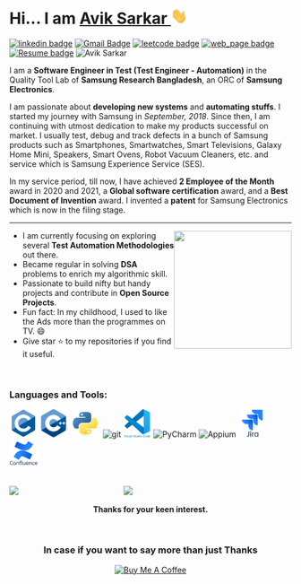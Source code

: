 <h1>Hi... I am <a  href="https://github.com/ssavi-ict">Avik Sarkar </a> <img  src="https://raw.githubusercontent.com/ABSphreak/ABSphreak/master/gifs/Hi.gif" width="30"></h1>

[![linkedin badge](https://img.shields.io/badge/Avik_Sarkar-30302f?style=flat&logo=linkedin)](https://www.linkedin.com/in/ssavi-ict/)
[![Gmail Badge](https://img.shields.io/badge/Avik_Sarkar-30302f?style=flat&logo=Gmail&logoColor=red)](mailto:ssavi.ict@gmail.com)
[![leetcode badge](https://img.shields.io/badge/ssavi-30302f?style=flat&logo=leetcode)](https://leetcode.com/ssavi/)
[![web_page badge](https://img.shields.io/badge/Avik_Sarkar-30302f?style=flat&logo=blogger)](https://sites.google.com/view/iamavik/)
[![Resume badge](https://img.shields.io/badge/Download_Resume-30302f?style=flat&logo=downloads)](https://cutt.ly/2XcEFzL)
<img src="https://komarev.com/ghpvc/?username=ssavi-ict" alt="Avik Sarkar" />
<!-- <img src="https://avatars.githubusercontent.com/u/14172268" /> -->

I am a **Software Engineer in Test (Test Engineer - Automation)** in the Quality Tool Lab of **Samsung Research Bangladesh**, an ORC of **Samsung Electronics**.

I am passionate about **developing new systems** and **automating stuffs**. I started my journey with Samsung in *September, 2018*. Since then, I am continuing with utmost dedication to make my products successful on market. I usually test, debug and track defects in a bunch of Samsung products such as Smartphones, Smartwatches, Smart Televisions, Galaxy Home Mini, Speakers, Smart Ovens, Robot Vacuum Cleaners, etc. and service which is Samsung Experience Service (SES). 

In my service period, till now, I have achieved **2 Employee of the Month** award in 2020 and 2021, a **Global software certification** award, and a **Best Document of Invention** award. I invented a **patent** for Samsung Electronics which is now in the filing stage. 

---------

<img align='right' src="https://cdn1.iconfinder.com/data/icons/seo-part-1-1/128/Technical-Support-Options-Productivity-Service-Tools-512.png" width="210" height="210">

- I am currently focusing on exploring several **Test Automation Methodologies** out there.
- Became regular in solving **DSA** problems to enrich my algorithmic skill.
- Passionate to build nifty but handy projects and contribute in **Open Source Projects**.
- Fun fact: In my childhood, I used to like the Ads more than the programmes on TV. 😄
- Give star ⭐ to my repositories if you find it useful.

<br>

<h3 align="left">Languages and Tools:</h3>

<p align="left">
<img src="https://raw.githubusercontent.com/devicons/devicon/master/icons/c/c-original.svg" alt="c" width="50" height="50"/> <img src="https://raw.githubusercontent.com/devicons/devicon/master/icons/cplusplus/cplusplus-original.svg" alt="cplusplus" width="50" height="50"/> <img src="https://raw.githubusercontent.com/devicons/devicon/master/icons/python/python-original.svg" alt="python" width="55" height="50"/>
<img src="https://www.vectorlogo.zone/logos/git-scm/git-scm-icon.svg" alt="git" width="50" height="50"/>
<img src="https://raw.githubusercontent.com/devicons/devicon/1119b9f84c0290e0f0b38982099a2bd027a48bf1/icons/vscode/vscode-original-wordmark.svg" alt="VS Code" width="50" height="50"/>
<img src="https://upload.wikimedia.org/wikipedia/commons/thumb/1/1d/PyCharm_Icon.svg/768px-PyCharm_Icon.svg.png" alt="PyCharm" width="50" height="50"/>
<img src="https://www.svgrepo.com/show/353413/appium.svg" alt="Appium" width="50" height="50"/>
<img src="https://raw.githubusercontent.com/devicons/devicon/1119b9f84c0290e0f0b38982099a2bd027a48bf1/icons/jira/jira-original-wordmark.svg" alt="Jira" width="50" height="50"/>
<img src="https://raw.githubusercontent.com/devicons/devicon/1119b9f84c0290e0f0b38982099a2bd027a48bf1/icons/confluence/confluence-original-wordmark.svg" alt="Confluence" width="50" height="50"/>
</p>

<br>
<img src="https://github-readme-streak-stats.herokuapp.com?user=ssavi-ict&theme=dark&hide_border=false" width = 300>
<img align="right" src = "https://github-readme-stats.vercel.app/api?username=ssavi-ict&show_icons=true&theme=dark" width = 300>

<br>
<b><p align="center">Thanks for your keen interest.</p></b>
<br>
<center>
<h3>In case if you want to say more than just Thanks</h3>

<a href="https://www.buymeacoffee.com/ssavi" target="_blank"><img src="https://cdn.buymeacoffee.com/buttons/v2/default-yellow.png" alt="Buy Me A Coffee" style="height: 60px !important;width: 217px !important;" ></a>
</center>


